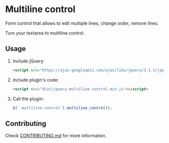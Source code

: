 # Multiline control

Form control that allows to edit multiple lines, change order, remove lines.

Turn your textarea to multiline control.

## Usage

1. Include jQuery:

    ```html
    <script src="https://ajax.googleapis.com/ajax/libs/jquery/3.1.1/jquery.min.js"></script>
    ```

2. Include plugin's code:
    
    ```html
    <script src="dist/jquery.multiline-control.min.js"></script>
    ```

3. Call the plugin:

    ```javascript
    $('.multiline-control').multiline_control();
    ```	

## Contributing

Check [CONTRIBUTING.md](https://github.com/vedmant/multiline-control/blob/master/CONTRIBUTING.md) for more information.
